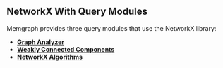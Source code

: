 ## NetworkX With Query Modules

Memgraph provides three query modules that use the NetworkX library:
* [**Graph Analyzer**](memgraph/v1.2.0/reference_guide/networkx/graph_analyzer/graph_analyzer.md)
* [**Weakly Connected Components**](memgraph/v1.2.0/reference_guide/networkx/wcc/wcc.md)
* [**NetworkX Algorithms**](memgraph/v1.2.0/reference_guide/networkx/nxalg/nxalg.md)